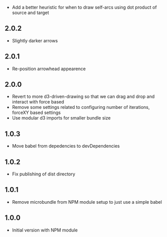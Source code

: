 - Add a better heuristic for when to draw self-arcs using dot product of source
  and target

## 2.0.2

- Slightly darker arrows

## 2.0.1

- Re-position arrowhead appearence

## 2.0.0

- Revert to more d3-driven-drawing so that we can drag and drop and interact
  with force based
- Remove some settings related to configuring number of iterations, forceXY
  based settings
- Use modular d3 imports for smaller bundle size

## 1.0.3

- Move babel from depedencies to devDependencies

## 1.0.2

- Fix publishing of dist directory

## 1.0.1

- Remove microbundle from NPM module setup to just use a simple babel

## 1.0.0

- Initial version with NPM module
